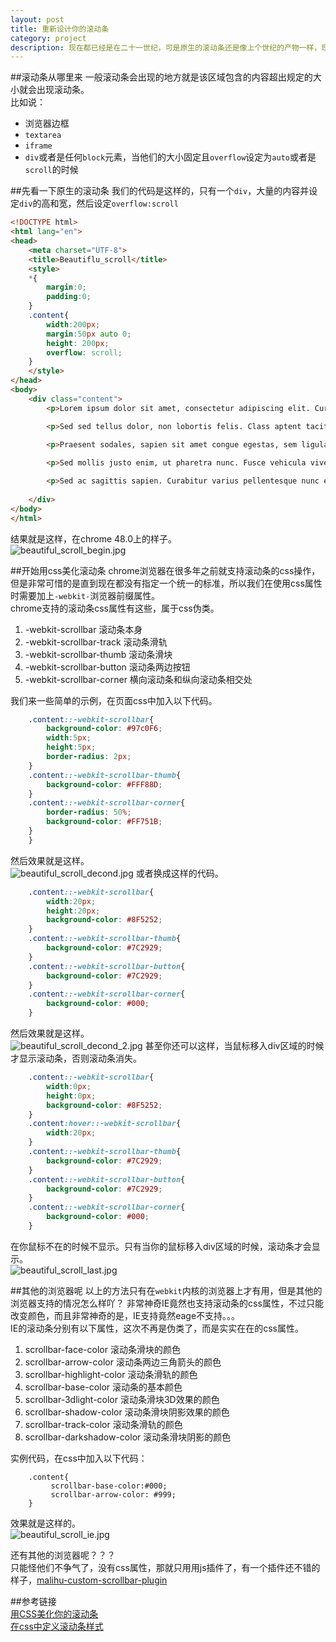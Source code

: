 ```yaml
---
layout: post
title: 重新设计你的滚动条
category: project
description: 现在都已经是在二十一世纪，可是原生的滚动条还是像上个世纪的产物一样，现在，就让我们自己动手来重新设计好看的滚动条吧。
---
```


##滚动条从哪里来
一般滚动条会出现的地方就是该区域包含的内容超出规定的大小就会出现滚动条。                   
比如说：               
- 浏览器边框                    
- `textarea` 
- `iframe`   
- `div`或者是任何`block`元素，当他们的大小固定且`overflow`设定为`auto`或者是`scroll`的时候 

##先看一下原生的滚动条
我们的代码是这样的，只有一个`div`，大量的内容并设定`div`的高和宽，然后设定`overflow:scroll` 

```html
<!DOCTYPE html>
<html lang="en">
<head>
	<meta charset="UTF-8">
	<title>Beautiflu_scroll</title>
	<style>
	*{
		margin:0;
		padding:0;
	}
	.content{
		width:200px;
		margin:50px auto 0;
		height: 200px;
		overflow: scroll; 
	}
	</style>
</head>
<body>
	<div class="content">
	    <p>Lorem ipsum dolor sit amet, consectetur adipiscing elit. Curabitur rhoncus tortor eget orci fringilla non semper magna aliquet. Aliquam convallis elit sem. Proin fringilla fermentum pretium. Phasellus id nisl eu eros convallis eleifend. In hac habitasse platea dictumst. In at felis massa. Maecenas vitae quam non elit porta pellentesque ac in erat. Nullam a ante felis, ullamcorper suscipit felis. Maecenas sit amet nisl mattis ipsum ullamcorper aliquam vitae sed sapien. Class aptent taciti sociosqu ad litora torquent per conubia nostra, per inceptos himenaeos.</p>

	    <p>Sed sed tellus dolor, non lobortis felis. Class aptent taciti sociosqu ad litora torquent per conubia nostra, per inceptos himenaeos. In eget nisl viverra risus feugiat vulputate tempus et leo. Nam metus nibh, tristique non sodales non, interdum et neque. Lorem ipsum dolor sit amet, consectetur adipiscing elit. Sed imperdiet aliquet vestibulum. Curabitur viverra tortor augue, a aliquet tellus. Vivamus eu felis vel lorem tincidunt imperdiet. Fusce iaculis luctus convallis. Proin adipiscing malesuada enim, et feugiat tortor sagittis eu. Cras convallis felis eu leo tempus et fermentum urna accumsan. In quis metus at metus ultricies fringilla. Maecenas sed lacus aliquam nibh semper dignissim et quis est.</p>
	    
	    <p>Praesent sodales, sapien sit amet congue egestas, sem ligula ornare massa, vitae suscipit felis ligula quis velit. Phasellus lectus massa, sodales ac vulputate ac, pharetra quis lacus. Morbi tempus pretium nisi sed pretium. Pellentesque dictum volutpat vulputate. Fusce dapibus sagittis felis, ut consequat nisi posuere id. Cras elit orci, vehicula in sagittis a, faucibus vitae dui. Nunc non lorem in metus adipiscing adipiscing non a sapien. Sed dictum ultrices nibh in tristique. Nulla dapibus laoreet tincidunt. Sed accumsan erat quis mi luctus porta.</p>

	    <p>Sed mollis justo enim, ut pharetra nunc. Fusce vehicula viverra magna, et fringilla lectus porta quis. Donec eu fermentum mi. Donec congue pellentesque iaculis. Phasellus est leo, cursus eget consectetur in, tristique sit amet tortor. Cras eleifend felis sit amet eros vehicula aliquet. Pellentesque fringilla metus in libero luctus eu condimentum nulla pretium. Lorem ipsum dolor sit amet, consectetur adipiscing elit. Aliquam consequat sodales lorem, nec dignissim turpis pharetra et. Nullam commodo hendrerit elementum. Donec porta faucibus ligula non blandit. In ultrices vehicula pretium.</p>

	    <p>Sed ac sagittis sapien. Curabitur varius pellentesque nunc eget molestie. Vivamus in massa arcu, ut auctor tellus. Aliquam convallis lobortis magna, ut posuere odio euismod ac. Vestibulum in enim vitae metus vulputate interdum. Mauris a risus auctor nunc fermentum dapibus. Proin iaculis, nunc ut viverra varius, augue augue porta libero, id viverra nisl elit in mauris. Aenean quis risus ante. Donec bibendum erat a sem vestibulum eu aliquet lectus tincidunt. Vivamus imperdiet congue leo, non ultricies urna sodales sed. Pellentesque habitant morbi tristique senectus et netus et malesuada fames ac turpis egestas. Nulla vitae rhoncus dui. Nunc in nisi in ante imperdiet tincidunt sagittis eu ipsum. Aenean orci justo, faucibus placerat tincidunt vitae, vehicula at libero.</p>
		
	</div>
</body>
</html>
```

结果就是这样，在chrome 48.0上的样子。                                   
![beautiful_scroll_begin.jpg](../../images/beautiful_scroll_begin.jpg)

##开始用css美化滚动条
chrome浏览器在很多年之前就支持滚动条的css操作，但是非常可惜的是直到现在都没有指定一个统一的标准，所以我们在使用css属性时需要加上`-webkit-`浏览器前缀属性。                   
chrome支持的滚动条css属性有这些，属于css伪类。                    
1. -webkit-scrollbar  滚动条本身
2. -webkit-scrollbar-track  滚动条滑轨
3. -webkit-scrollbar-thumb  滚动条滑块
4. -webkit-scrollbar-button 滚动条两边按钮
5. -webkit-scrollbar-corner 横向滚动条和纵向滚动条相交处

我们来一些简单的示例，在页面css中加入以下代码。 

```css
	.content::-webkit-scrollbar{
		background-color: #97c0F6;
		width:5px;
		height:5px;
		border-radius: 2px;
	}
	.content::-webkit-scrollbar-thumb{
		background-color: #FFF88D;
	}
	.content::-webkit-scrollbar-corner{
		border-radius: 50%;
		background-color: #FF751B;
	}
	}
```

然后效果就是这样。                     
![beautiful_scroll_decond.jpg](../../images/beautiful_scroll_decond.jpg)
或者换成这样的代码。                      

```css
	.content::-webkit-scrollbar{
		width:20px;
		height:20px;
		background-color: #8F5252;
	}
	.content::-webkit-scrollbar-thumb{
		background-color: #7C2929;
	}
	.content::-webkit-scrollbar-button{
		background-color: #7C2929;
	}
	.content::-webkit-scrollbar-corner{
		background-color: #000;
	}
```

然后效果就是这样。                            
![beautiful_scroll_decond_2.jpg](../../images/beautiful_scroll_decond_2.jpg)
甚至你还可以这样，当鼠标移入div区域的时候才显示滚动条，否则滚动条消失。                 

```css
	.content::-webkit-scrollbar{
		width:0px;
		height:0px;
		background-color: #8F5252;
	}
	.content:hover::-webkit-scrollbar{
		width:20px;
	}
	.content::-webkit-scrollbar-thumb{
		background-color: #7C2929;
	}
	.content::-webkit-scrollbar-button{
		background-color: #7C2929;
	}
	.content::-webkit-scrollbar-corner{
		background-color: #000;
	}	
```

在你鼠标不在的时候不显示。只有当你的鼠标移入div区域的时候，滚动条才会显示。             
![beautiful_scroll_last.jpg](../../images/beautiful_scroll_last.jpg)


##其他的浏览器呢
以上的方法只有在`webkit`内核的浏览器上才有用，但是其他的浏览器支持的情况怎么样吖？
非常神奇IE竟然也支持滚动条的css属性，不过只能改变颜色，而且非常神奇的是，IE支持竟然eage不支持。。。                     
IE的滚动条分别有以下属性，这次不再是伪类了，而是实实在在的css属性。
1. scrollbar-face-color 滚动条滑块的颜色
2. scrollbar-arrow-color 滚动条两边三角箭头的颜色
3. scrollbar-highlight-color 滚动条滑轨的颜色
4. scrollbar-base-color    滚动条的基本颜色
5. scrollbar-3dlight-color 滚动条滑块3D效果的颜色
6. scrollbar-shadow-color  滚动条滑块阴影效果的颜色
7. scrollbar-track-color   滚动条滑轨的颜色
8. scrollbar-darkshadow-color 滚动条滑块阴影的颜色

实例代码，在css中加入以下代码：

```
	.content{
		 scrollbar-base-color:#000;
		 scrollbar-arrow-color: #999;
	}
```

效果就是这样的。                       
![beautiful_scroll_ie.jpg](../../images/beautiful_scroll_ie.jpg)

还有其他的浏览器呢？？？                        
只能怪他们不争气了，没有css属性，那就只用用js插件了，有一个插件还不错的样子，[malihu-custom-scrollbar-plugin](https://github.com/malihu/malihu-custom-scrollbar-plugin)        



##参考链接                                             
[用CSS美化你的滚动条](http://www.webhek.com/scrollbar)                  
[在css中定义滚动条样式](http://www.cnblogs.com/luluping/archive/2009/10/31/1593664.html)          